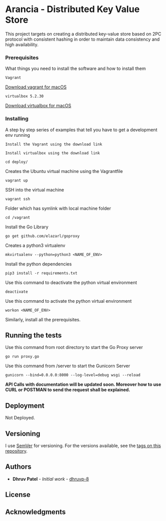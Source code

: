 # Arancia - Distributed Key Value Store

This project targets on creating a distributed key-value store based on 2PC protocol with consistent hashing in order to maintain data consistency and high availability. 

### Prerequisites

What things you need to install the software and how to install them

```
Vagrant
```
[Download vagrant for macOS](https://releases.hashicorp.com/vagrant/2.2.5/vagrant_2.2.5_x86_64.dmg)

```
virtualbox 5.2.30 
```
[Download virtualbox for macOS](https://download.virtualbox.org/virtualbox/5.2.30/VirtualBox-5.2.30-130521-OSX.dmg)

### Installing

A step by step series of examples that tell you have to get a development env running


```
Install the Vagrant using the download link
```

```
Install virtualbox using the download link
```

```
cd deploy/
```

Creates the Ubuntu virtual machine using the Vagrantfile
```
vagrant up
```

SSH into the virtual machine
```
vagrant ssh
```

Folder which has symlink with local machine folder
```
cd /vagrant
```

Install the Go Library
```
go get github.com/elazarl/goproxy
```

Creates a python3 virtualenv
```
mkvirtualenv --python=python3 <NAME_OF_ENV>
```

Install the python dependencies
```
pip3 install -r requirements.txt
```

Use this command to deactivate the python virtual environment
```
deactivate
```

Use this command to activate the python virtual environment
```
workon <NAME_OF_ENV>
```

Similarly, install all the prerequisites.

## Running the tests

Use this command from root directory to start the Go Proxy server 
```
go run proxy.go
```

Use this command from /server to start the Gunicorn Server
```
gunicorn --bind=0.0.0.0:8000 --log-level=debug wsgi --reload
```

**API Calls with documentation will be updated soon. Moreover how to use CURL or POSTMAN to send the request shall be explained.**

## Deployment

Not Deployed.

## Versioning

I use [SemVer](http://semver.org/) for versioning. For the versions available, see the [tags on this repository](https://github.com/dhruvp-8). 

## Authors

* **Dhruv Patel** - *Initial work* - [dhruvp-8](https://github.com/dhruvp-8)


## License


## Acknowledgments
